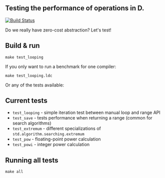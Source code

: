 Testing the performance of operations in D.
-------------------------------------------

[![Build Status](https://travis-ci.org/wilzbach/perf-ranges.svg?branch=master)](https://travis-ci.org/wilzbach/perf-ranges)

Do we really have zero-cost abstraction?
Let's test!

Build & run
-----------

```
make test_looping
```

If you only want to run a benchmark for one compiler:

```
make test_looping.ldc
```

Or any of the tests available:

Current tests
--------------

- `test_looping` - simple iteration test between manual loop and range API
- `test_save` - tests performance when returning a range (common for search algorithms)
- `test_extremum` - different specializations of `std.algorithm.searching.extremum`
- `test_pow` - floating-point power calculation
- `test_powi` - integer power calculation

Running all tests
-----------------

```
make all
```
